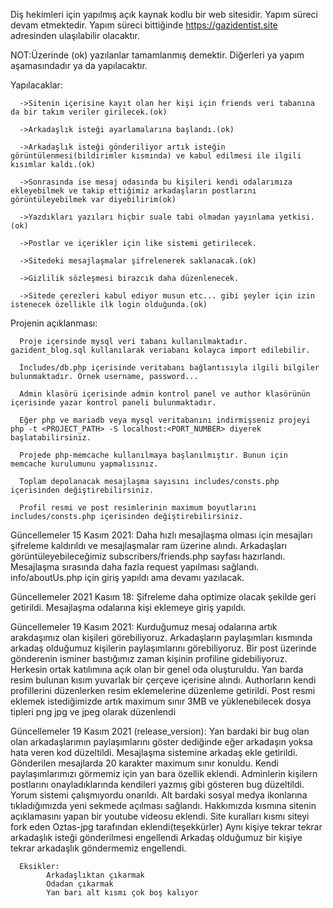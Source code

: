  Diş hekimleri için yapılmış açık kaynak kodlu bir web sitesidir. Yapım süreci devam etmektedir. Yapım süreci bittiğinde https://gazidentist.site adresinden ulaşılabilir olacaktır.

  NOT:Üzerinde (ok) yazılanlar tamamlanmış demektir. Diğerleri ya yapım aşamasındadır ya da yapılacaktır.
  
  Yapılacaklar:   
 
      ->Sitenin içerisine kayıt olan her kişi için friends veri tabanına da bir takım veriler girilecek.(ok)
      
      ->Arkadaşlık isteği ayarlamalarına başlandı.(ok)
      
      ->Arkadaşlık isteği gönderiliyor artık isteğin görüntülenmesi(bildirimler kısmında) ve kabul edilmesi ile ilgili kısımlar kaldı.(ok)  
      
      ->Sonrasında ise mesaj odasında bu kişileri kendi odalarımıza ekleyebilmek ve takip ettiğimiz arkadaşların postlarını görüntüleyebilmek var diyebilirim(ok)  
      
      ->Yazdıkları yazıları hiçbir suale tabi olmadan yayınlama yetkisi.(ok) 
      
      ->Postlar ve içerikler için like sistemi getirilecek. 
      
      ->Sitedeki mesajlaşmalar şifrelenerek saklanacak.(ok) 
      
      ->Gizlilik sözleşmesi birazcık daha düzenlenecek. 
      
      ->Sitede çerezleri kabul ediyor musun etc... gibi şeyler için izin istenecek özellikle ilk login olduğunda.(ok)
        

Projenin açıklanması:

      Proje içersinde mysql veri tabanı kullanılmaktadır. gazident_blog.sql kullanılarak veriabanı kolayca import edilebilir.
      
      İncludes/db.php içerisinde veritabanı bağlantısıyla ilgili bilgiler bulunmaktadır. Örnek username, password...
      
      Admin klasörü içerisinde admin kontrol panel ve author klasörünün içerisinde yazar kontrol paneli bulunmaktadır.
      
      Eğer php ve mariadb veya mysql veritabanını indirmişseniz projeyi php -t <PROJECT_PATH> -S localhost:<PORT_NUMBER> diyerek başlatabilirsiniz.

      Projede php-memcache kullanılmaya başlanılmıştır. Bunun için memcache kurulumunu yapmalısınız.

      Toplam depolanacak mesajlaşma sayısını includes/consts.php içerisinden değiştirebilirsiniz.

      Profil resmi ve post resimlerinin maximum boyutlarını includes/consts.php içerisinden değiştirebilirsiniz.
Güncellemeler 15 Kasım 2021:
      Daha hızlı mesajlaşma olması için mesajları şifreleme kaldırıldı ve mesajlaşmalar ram üzerine alındı.
      Arkadaşları görüntüleyebileceğimiz subscribers/friends.php sayfası hazırlandı.
      Mesajlaşma sırasında daha fazla request yapılması sağlandı.
      info/aboutUs.php için giriş yapıldı ama devamı yazılacak.
      
Güncellemeler 2021 Kasım 18:
      Şifreleme daha optimize olacak şekilde geri getirildi.
      Mesajlaşma odalarına kişi eklemeye giriş yapıldı.
      
Güncellemeler 19 Kasım 2021:
      Kurduğumuz mesaj odalarına artık arakdaşımız olan kişileri görebiliyoruz.
      Arkadaşların paylaşımları kısmında arkadaş olduğumuz kişilerin paylaşımlarını görebiliyoruz.
      Bir post üzerinde gönderenin isminer bastığımız zaman kişinin profiline gidebiliyoruz.
      Herkesin ortak katılımına açık olan bir genel oda oluşturuldu.
      Yan barda resim bulunan kısım yuvarlak bir çerçeve içerisine alındı.
      Authorların kendi profillerini düzenlerken resim eklemelerine düzenleme getirildi.
      Post resmi eklemek istediğimizde artık maximum sınır 3MB ve yüklenebilecek dosya tipleri png jpg ve jpeg olarak düzenlendi

Güncellemeler 19 Kasım 2021 (release_version):
      Yan bardaki bir bug olan olan arkadaşlarımın paylaşımlarını göster dediğinde eğer arkadaşın yoksa hata veren kod düzeltildi.
      Mesajlaşma sistemine arkadaş ekle getirildi.
      Gönderilen mesajlarda 20 karakter maximum sınır konuldu.
      Kendi paylaşımlarımızı görmemiz için yan bara özellik eklendi.
      Adminlerin kişilern postlarını onayladıklarında kendileri yazmış gibi gösteren bug düzeltildi.
      Yorum sistemi çalışmıyordu onarıldı.
      Alt bardaki sosyal medya ikonlarına tıkladığımızda yeni sekmede açılması sağlandı. Hakkımızda kısmına sitenin açıklamasını yapan bir youtube videosu eklendi.
      Site kuralları kısmı siteyi fork eden Oztas-jpg tarafından eklendi(teşekkürler)
      Aynı kişiye  tekrar tekrar arkadaşlık isteği gönderilmesi engellendi
      Arkadaş olduğumuz bir kişiye tekrar arkadaşlık göndermemiz engellendi.

      Eksikler:
            Arkadaşlıktan çıkarmak
            Odadan çıkarmak
            Yan barı alt kısmı çok boş kalıyor
            


      
